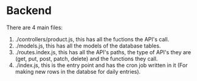 # Backend

There are 4 main files: 
1. ./controllers/product.js, this has all the fuctions the API's call.
2. ./models.js, this has all the models of the database tables.
3. ./routes.index.js, this has all the API's paths, the type of API's they are (get, put, post, patch, delete) and the functions they call.
4. ./index.js, this is the entry point and has the cron job written in it (For making new rows in the databse for daily entries).
